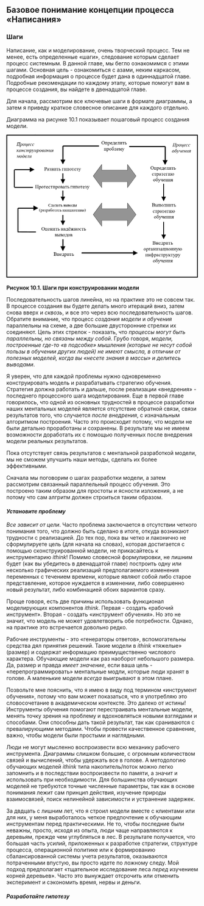 ## Базовое понимание концепции процесса «Написания»

### Шаги

Написание, как и моделирование, очень творческий процесс. Тем не менее, есть определенные «шаги», следование которым сделает процесс системным. В данной главе, мы бегло ознакомимся с этими шагами. Основная цель - ознакомиться с азами, неким каркасом, подробная информация о процессе будет дана в одиннадцатой главе. Подробные рекомендации по каждому этапу, которые помогут вам в процессе создания, вы найдете в двенадцатой главе.

Для начала, рассмотрим все ключевые шаги в формате диаграммы, а затем я приведу краткое словесное описание для каждого отдельно. 

Диаграмма на рисунке 10.1 показывает пошаговый процесс создания модели. 

![Рисунок 10.1](figure10-01.png) 

**Рисунок 10.1. Шаги при конструировании модели**

Последовательность шагов линейна, но на практике это не совсем так. В процессе создания вы будете делать много итераций вниз, затем снова вверх и *сквозь*, и все это через всю последовательность шагов. Обратите внимание, что процесс *создания модели* и *обучения* параллельны на схеме, а две большие двусторонние стрелки их соединяют. Цель этих стрелок - показать, что *процессы могут быть параллельны, но связаны между собой*. Грубо говоря, *модели, построенные где-то «в подсобке» мышления (которые не несут собой пользы в обучении других людей) не имеют смысла, в отличии от полезных моделей, когда вы «несете знания в массы» и делитесь выводами*.

Я уверен, что для каждой проблемы нужно одновременно конструировать модель и разрабатывать стратегию обучения. Стратегия должна работать и дальше, после реализации «внедрения» - последнего процессного шага моделирования. Еще в первой главе говорилось, что одной из основных трудностей в процессе разработки наших ментальных моделей является отсутствие обратной связи, связи результатов того, что случается *после внедрения*, с изначальным алгоритмом построения. Часто это происходит потому, что модели не были детально проработаны и сохранены. В результате мы не имеем возможности доработать их с помощью полученных после внедрения модели реальных результатов.

Пока отсутствует связь результатов с ментальной разработкой модели, мы не сможем улучшить наши методы, сделать их более эффективными.

Сначала мы поговорим о шагах разработки модели, а затем рассмотрим связанный параллельный процесс обучения. Это построено таким образом для простоты и ясности изложения, а не потому что сам алгритм должен строиться таким образом.

#### *Установите проблему*

*Все зависит от цели*. Часто проблема заключается в отсутствии четкого понимания того, что должно быть сделано в итоге, откуда возникают трудности с реализацией. До тех пор, пока вы четко и лаконично не сформулируете цель (для начала на словах), которая достигается с помощью сконструированной модели, не прикасайтесь к инструментарию *ithink*! Помимо словесной формулировки, не лишним будет (как вы убедитесь в двенадцатой главе) построить одну или несколько графических реализаций предполагаемого изменения переменных с течением времени, которые являют собой либо старое представление, которое нуждается в изменении, либо совершенно новый результат, либо комбинацией обоих вариантов сразу. 

Проще говоря, есть две причины использовать функционал моделирующих компонентов *ithink*. Первая - создать «рабочий инструмент». Вторая - создать «инструмент обучения». Но это не значит, что модель не может удовлетворить обе потребности. Однако, на практике это встречается довольно редко.

Рабочие инструменты - это «генераторы ответов», вспомогательны средства дял принятия решений. Такие модели в *ithink* «тяжелые» (размер) и содержат информацию преимущественно числового характера. Обучающие модели как раз наоборот небольшого размера. Да, размер и правда *имеет значение*, если ваша цель - «перепрограммировать» ментальные модли, которые люди хранят в голове. А маленькие модели *всегда* выигрывают в этом плане.

Позвольте мне пояснить, что я имею в виду под термином «инструмент обучения», потому что вам может показаться, что я употребляю это словосочетание в академическом контексте. Это далеко от истины! Инструменты обучения помогают перестраивать ментальные модели, менять точку зрения на проблему и вдохновляться новыми взглядами и способами. Они способны дать такой результат, так как сраниваются с превалирующими методами. Чтобы провести качественное сравнение, важно, чтобы модели были простыми и наглядными.  

Люди не могут мысленно воспроизвести всю механику рабочего инструмента. Диаграммы слишком большие, с огромным количеством связей и вычислений, чтобы удержать все в голове. А методологию обучающих моделей *ithink* типа накопитель/поток можно легко запомнить и в последствии воспроизвести по памяти, а значит и использовать при необходимости. Для большинства обучающих моделей не требуются точные численные параметры, так как в основе понимания лежит сам принцип действия, изучение природы взаимосвязей, поиск нелинейной зависимости и устранение задержек.

За двдцать с лишним лет, что я строил модели вместе с клиентами или для них, у меня выработалось четкое предпочтение к обучающим инструментам перед практическими. Не то, чтобы последние были неважны, просто, исходя из опыта, люди чаще направляются к деревьям, прежде чем углубляться в лес. В результате получается, что большая часть усилий, приложенных к разработке стратегии, структуре процесса, операционной политике или к формированию сбалансированной системы учета результатов, оказываются потраченными впустую, вы просто идете по ложному следу. Мой подход предполагает «тщательное исследование леса *перед* изучением корней деревьев». Часто это вынуждает отсрочить или отменить эксперимент и сэкономить время, нервы и деньги.  

#### *Разработайте гипотезу*

































